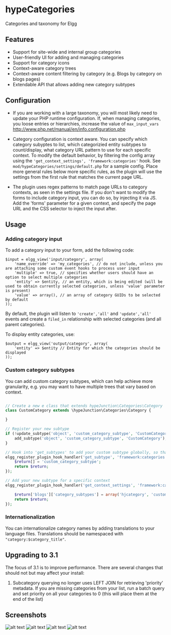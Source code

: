 hypeCategories
==============

Categories and taxonomy for Elgg

## Features

* Support for site-wide and internal group categories
* User-friendly UI for adding and managing categories
* Support for category icons
* Context-aware category trees
* Context-aware content filtering by category (e.g. Blogs by category on blogs pages)
* Extendable API that allows adding new category subtypes

## Configuration

* If you are working with a large taxonomy, you will most likely need to update your PHP runtime configuration.
If, when managing categories, you loose entries or hierarchies, increase the value of ```max_input_vars```
http://www.php.net/manual/en/info.configuration.php

* Category configuration is context aware. You can specify which category subyptes to list,
which categorizied entity subtypes to count/display, what category URL pattern to use for each specific context.
To modify the default behavior, by filtering the config array using the `'get_context_settings', 'framework:categories'` hook.
See ```mod/hypeCategories/settings/default.php``` for a sample config. Place more general rules below more specific rules,
as the plugin will use the settings from the first rule that matches the current page URL.

* The plugin uses regex patterns to match page URLs to category contexts, as seen in the settings file.
If you don't want to modify the forms to include category input, you can do so, by injecting it via JS. Add the 'forms' parameter
for a given context, and specify the page URL and the CSS selector to inject the input after.

## Usage

### Adding category input

To add a category input to your form, add the following code:

```
$input = elgg_view('input/category', array(
	'name_override' => 'my_categories', // do not include, unless you are attaching some custom event hooks to process user input
	'multiple' => true, // specifies whether users should have an option to select multiple categories
	'entity' => $entity, // an entity, which is being edited (will be used to obtain currently selected categories, unless 'value' parameter is present)
	'value' => array(), // an array of category GUIDs to be selected by default
));
```

By default, the plugin will listen to ```'create','all'``` and ```'update','all'``` events
and create a ```filed_in``` relationship with selected categories (and all parent categories).

To display entity categories, use:

```
$output = elgg_view('output/category', array(
	'entity' => $entity // Entity for which the categories should be displayed
));
```

### Custom category subtypes

You can add custom category subtypes, which can help achieve more granularity, e.g. you may want to have multiple trees that vary
based on context.

```php

// Create a new e class that extends hypeJunction\Categories\Category
class CustomCategory extends \hypeJunction\Categories\Category {

}

// Register your new subtype
if (!update_subtype('object', 'custom_category_subtype', 'CustomCategory')) {
	add_subtype('object', 'custom_category_subtype', 'CustomCategory');
}

// Hook into 'get_subtypes' to add your custom subtype globally, so that these appear in management interface
elgg_register_plugin_hook_handler('get_subtype', 'framework:categories', function($hook, $type, $return, $params) {
	$return[] = 'custom_category_subtype';
	return $return;
});

// Add your new subtype for a specific context
elgg_register_plugin_hook_handler('get_context_settings', 'framework:categories', function($hook, $type, $return, $params) {

	$return['blogs']['category_subtypes'] = array('hjcategory', 'custom_category_subtype');
	return $return;
});
```

### Internationalization

You can internationalize category names by adding translations to your language files. Translations should be namespaced with ```"category:$category_title"```. 


## Upgrading to 3.1

The focus of 3.1 is to improve performance. There are several changes that should  not but may affect your install:

1. Subcategory querying no longer uses LEFT JOIN for retrieving 'priority' metadata. If you are missing categories from your list,
run a batch query and set priority on all your categories to 0 (this will place them at the end of the list)


## Screenshots ##

![alt text](https://raw.github.com/hypeJunction/hypeCategories/master/screenshots/manage.png "Category Management Tool")
![alt text](https://raw.github.com/hypeJunction/hypeCategories/master/screenshots/form.png "Form Field")
![alt text](https://raw.github.com/hypeJunction/hypeCategories/master/screenshots/tree.png "Categories Tree")
![alt text](https://raw.github.com/hypeJunction/hypeCategories/master/screenshots/category_view.png "Category Full View")